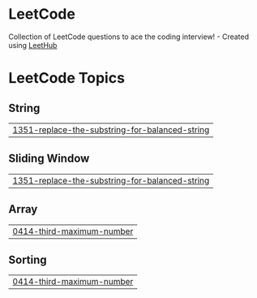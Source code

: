 # LeetCode
Collection of LeetCode questions to ace the coding interview! - Created using [LeetHub](https://github.com/QasimWani/LeetHub)

<!---LeetCode Topics Start-->
# LeetCode Topics
## String
|  |
| ------- |
| [1351-replace-the-substring-for-balanced-string](https://github.com/kartik1601/LeetCode/tree/master/1351-replace-the-substring-for-balanced-string) |
## Sliding Window
|  |
| ------- |
| [1351-replace-the-substring-for-balanced-string](https://github.com/kartik1601/LeetCode/tree/master/1351-replace-the-substring-for-balanced-string) |
## Array
|  |
| ------- |
| [0414-third-maximum-number](https://github.com/kartik1601/LeetCode/tree/master/0414-third-maximum-number) |
## Sorting
|  |
| ------- |
| [0414-third-maximum-number](https://github.com/kartik1601/LeetCode/tree/master/0414-third-maximum-number) |
<!---LeetCode Topics End-->